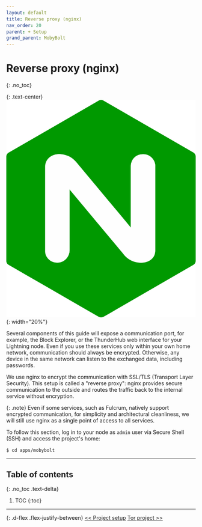 ```yaml
---
layout: default
title: Reverse proxy (nginx)
nav_order: 20
parent: + Setup
grand_parent: MobyBolt
---
```

<!-- markdownlint-disable MD014 MD022 MD025 MD033 MD040 -->

# Reverse proxy (nginx)
{: .no_toc}

{: .text-center}
![nginx logo](../../../images/mobybolt-setup-reverse-proxy_logo.png){: width="20%"}

Several components of this guide will expose a communication port, for example, the Block Explorer, or the ThunderHub web interface for your Lightning node. Even if you use these services only within your own home network, communication should always be encrypted. Otherwise, any device in the same network can listen to the exchanged data, including passwords.

We use nginx to encrypt the communication with SSL/TLS (Transport Layer Security). This setup is called a "reverse proxy": nginx provides secure communication to the outside and routes the traffic back to the internal service without encryption.

{: .note}
Even if some services, such as Fulcrum, natively support encrypted communication, for simplicity and architectural cleanliness, we will still use nginx as a single point of access to all services.

To follow this section, log in to your node as `admin` user via Secure Shell (SSH) and access the project's home:

```sh
$ cd apps/mobybolt
```


---

## Table of contents
{: .no_toc .text-delta}

1. TOC
{:toc}

---

{: .d-flex .flex-justify-between}
[<< Project setup](project-setup)
[Tor project >>](tor-project)